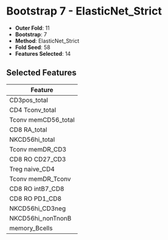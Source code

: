 # Bootstrap 7 - ElasticNet_Strict

- **Outer Fold**: 11
- **Bootstrap**: 7
- **Method**: ElasticNet_Strict
- **Fold Seed**: 58
- **Features Selected**: 14

## Selected Features

| Feature |
|---------|
| CD3pos_total |
| CD4 Tconv_total |
| Tconv memCD56_total |
| CD8 RA_total |
| NKCD56hi_total |
| Tconv memDR_CD3 |
| CD8 RO CD27_CD3 |
| Treg naive_CD4 |
| Tconv memDR_Tconv |
| CD8 RO intB7_CD8 |
| CD8 RO PD1_CD8 |
| NKCD56hi_CD3neg |
| NKCD56hi_nonTnonB |
| memory_Bcells |
